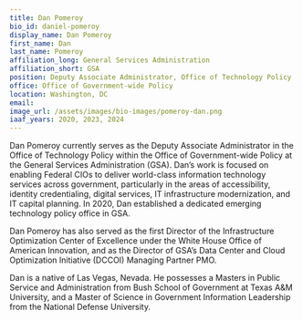 ```yaml
---
title: Dan Pomeroy
bio_id: daniel-pomeroy
display_name: Dan Pomeroy
first_name: Dan
last_name: Pomeroy
affiliation_long: General Services Administration
affiliation_short: GSA
position: Deputy Associate Administrator, Office of Technology Policy
office: Office of Government-wide Policy
location: Washington, DC
email: 
image_url: /assets/images/bio-images/pomeroy-dan.png
iaaf_years: 2020, 2023, 2024
---
```

Dan Pomeroy currently serves as the Deputy Associate Administrator in the Office of Technology Policy within the Office of Government-wide Policy at the General Services Administration (GSA). Dan’s work is focused on enabling Federal CIOs to deliver world-class information technology services across government, particularly in the areas of accessibility, identity credentialing, digital services, IT infrastructure modernization, and IT capital planning. In 2020, Dan established a dedicated emerging technology policy office in GSA.

Dan Pomeroy has also served as the first Director of the Infrastructure Optimization Center of Excellence under the White House Office of American Innovation, and as the Director of GSA’s Data Center and Cloud Optimization Initiative (DCCOI) Managing Partner PMO.

Dan is a native of Las Vegas, Nevada. He possesses a Masters in Public Service and Administration from Bush School of Government at Texas A&M University, and a Master of Science in Government Information Leadership from the National Defense University.